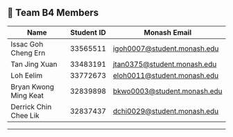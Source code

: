 ## 👥 Team B4 Members

| Name | Student ID | Monash Email |
|------|------------|--------------|
| Issac Goh Cheng Ern | 33565511 | igoh0007@student.monash.edu |
| Tan Jing Xuan | 33483191 | jtan0375@student.monash.edu |
| Loh Eelim | 33772673 | eloh0011@student.monash.edu |
| Bryan Kwong Ming Keat | 32839898 | bkwo0003@student.monash.edu |
| Derrick Chin Chee Lik  | 32837437 | dchi0029@student.monash.edu |
---

